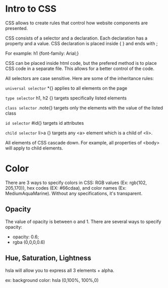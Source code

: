 # Intro to CSS

CSS allows to create rules that control how website components are presented. 

CSS consists of a selector and a declaration. Each declaration has a property and a value. CSS declaration is placed inside { } and ends with ;

For example: h1 {font-family: Arial;}

CSS can be placed inside html code, but the prefered method is to place CSS code in a separate file. This allows for a better control of the code.

All selectors are case sensitive. Here are some of the inheritance rules:

`universal selector` *{} applies to all elements on the page

`type selector`  h1, h2 {} targets specifically listed elements

`class selector` .note{}  targets only the elements with the value of the listed class

`id selector` #id{} targets id attributes

`child selector` li>a {} targets any \<a> element which is a child of \<li>.


All elements of CSS cascade down. For example, all properties of \<body> will apply to child elements.

# Color

There are 3 ways to specify colors in CSS: RGB values (Ex: rgb(102, 205,170)), hex codes (EX: #66cdaa), and color names (Ex: MediumAquaMarine). Without any specifications, it's transparent.

## Opacity

The value of opacity is between o and 1. There are several ways to specify opacity:

- opacity: 0.6;
- rgba (0,0,0,0.6)

## Hue, Saturation, Lightness

hsla will allow you to express all 3 elements + alpha.

ex: background color: hsla (0,100%, 100%,0)


